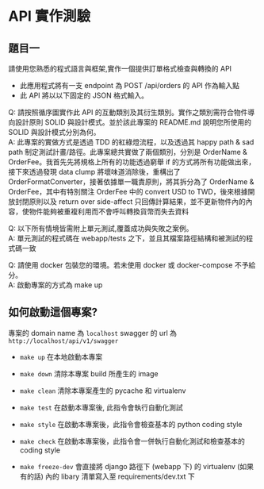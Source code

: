 # API 實作測驗
## 題目一

請使用您熟悉的程式語言與框架,實作一個提供訂單格式檢查與轉換的 API

- 此應用程式將有一支 endpoint 為 POST /api/orders 的 API 作為輸入點
- 此 API 將以以下固定的 JSON 格式輸入。

Q: 請按照循序圖實作此 API 的互動類別及其衍生類別。實作之類別需符合物件導向設計原則 SOLID 與設計模式。並於該此專案的 README.md 說明您所使用的 SOLID 與設計模式分別為何。\
A:
    此專案的實做方式是透過 TDD 的紅綠燈流程，以及透過其 happy path & sad path 制定測試計畫/路徑。此專案總共實做了兩個類別，分別是 OrderName & OrderFee。我首先先將規格上所有的功能透過窮舉 if 的方式將所有功能做出來，接下來透過發現 data clump 將壞味道消除後，重構出了 OrderFormatConverter，接著依據單一職責原則，將其拆分為了 OrderName & OrderFee，其中有特別關注 OrderFee 中的 convert USD to TWD，後來根據開放封閉原則以及 return over side-affect 只回傳計算結果，並不更新物件內的內容，使物件能夠被重複利用而不會呼叫轉換貨幣而失去資料


Q: 以下所有情境皆需附上單元測試,覆蓋成功與失敗之案例。\
A: 單元測試的程式碼在 webapp/tests 之下，並且其檔案路徑結構和被測試的程式碼一致

Q: 請使用 docker 包裝您的環境。若未使用 docker 或 docker-compose 不予給分。\
A: 啟動專案的方式為 make up


## 如何啟動這個專案?
專案的 domain name 為 `localhost`
swagger 的 url 為 `http://localhost/api/v1/swagger`

- `make up`
在本地啟動本專案

- `make down`
清除本專案 build 所產生的 image

- `make clean`
清除本專案產生的 pycache 和 virtualenv

- `make test`
在啟動本專案後, 此指令會執行自動化測試

- `make style`
在啟動本專案後，此指令會檢查基本的 python coding style

- `make check`
在啟動本專案後，此指令會一併執行自動化測試和檢查基本的 coding style

- `make freeze-dev`
會直接將 django 路徑下 (webapp 下) 的 virtualenv (如果有的話) 內的 libary 清單寫入至 requirements/dev.txt 下
